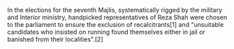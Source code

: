 In the elections for the seventh Majlis, systematically rigged by the military and Interior ministry, handpicked representatives of Reza Shah were chosen to the parliament to ensure the exclusion of recalcitrants[1] and "unsuitable candidates who insisted on running found themselves either in jail or banished from their localities".[2]
